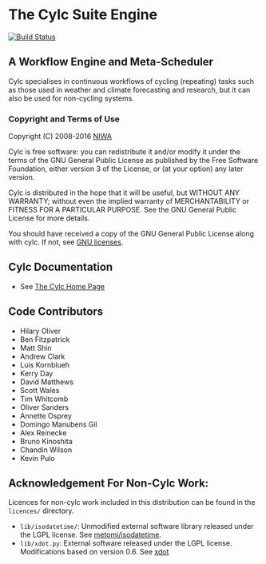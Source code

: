 # The Cylc Suite Engine

[![Build Status](https://travis-ci.org/cylc/cylc.svg?branch=master)](https://travis-ci.org/cylc/cylc)

## A Workflow Engine and Meta-Scheduler

Cylc specialises in continuous workflows of cycling (repeating) tasks such as
those used in weather and climate forecasting and research, but it can also be
used for non-cycling systems.

### Copyright and Terms of Use

Copyright (C) 2008-2016 [NIWA](https://www.niwa.co.nz)
 
Cylc is free software: you can redistribute it and/or modify it under the terms
of the GNU General Public License as published by the Free Software Foundation,
either version 3 of the License, or (at your option) any later version.
 
Cylc is distributed in the hope that it will be useful, but WITHOUT ANY
WARRANTY; without even the implied warranty of MERCHANTABILITY or FITNESS FOR A
PARTICULAR PURPOSE.  See the GNU General Public License for more details.
 
You should have received a copy of the GNU General Public License along with
cylc.  If not, see [GNU licenses](http://www.gnu.org/licenses/).

## Cylc Documentation
 * See [The Cylc Home Page](https://cylc.github.io/cylc)

## Code Contributors
<!--  git shortlog -s -n -->
 *  Hilary Oliver
 *  Ben Fitzpatrick
 *  Matt Shin
 *  Andrew Clark
 *  Luis Kornblueh
 *  Kerry Day
 *  David Matthews
 *  Scott Wales
 *  Tim Whitcomb
 *  Oliver Sanders
 *  Annette Osprey
 *  Domingo Manubens Gil
 *  Alex Reinecke
 *  Bruno Kinoshita
 *  Chandin Wilson
 *  Kevin Pulo
 
## Acknowledgement For Non-Cylc Work:
Licences for non-cylc work included in this distribution can be found in the
`licences/` directory.
 * `lib/isodatetime/`:
    Unmodified external software library released under the LGPL license.
    See [metomi/isodatetime](https://github.com/metomi/isodatetime).
 * `lib/xdot.py`:
    External software released under the LGPL license.
    Modifications based on version 0.6. See
    [xdot](https://github.com/jrfonseca/xdot.py)

